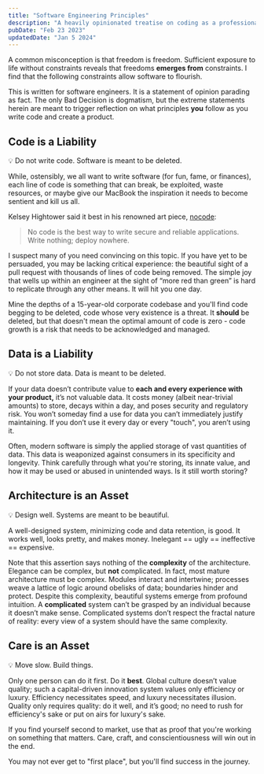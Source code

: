 ```yaml
---
title: "Software Engineering Principles"
description: "A heavily opinionated treatise on coding as a professional"
pubDate: "Feb 23 2023"
updatedDate: "Jan 5 2024"
---
```


A common misconception is that freedom is freedom.
Sufficient exposure to life without constraints reveals that freedoms **emerges from** constraints.
I find that the following constraints allow software to flourish.

This is written for software engineers.
It is a statement of opinion parading as fact.
The only Bad Decision is dogmatism, but the extreme statements herein are meant to trigger reflection on what principles **you** follow as you write code and create a product.

## Code is a Liability

<aside>
💡 Do not write code. Software is meant to be deleted.
</aside>

While, ostensibly, we all want to write software (for fun, fame, or finances), each line of code is something that can break, be exploited, waste resources, or maybe give our MacBook the inspiration it needs to become sentient and kill us all.

Kelsey Hightower said it best in his renowned art piece, [nocode](https://github.com/kelseyhightower/nocode):

> No code is the best way to write secure and reliable applications. Write nothing; deploy nowhere.

I suspect many of you need convincing on this topic.
If you have yet to be persuaded, you may be lacking critical experience: the beautiful sight of a pull request with thousands of lines of code being removed.
The simple joy that wells up within an engineer at the sight of “more red than green” is hard to replicate through any other means.
It will hit you one day.

Mine the depths of a 15-year-old corporate codebase and you'll find code begging to be deleted, code whose very existence is a threat.
It **should** be deleted, but that doesn't mean the optimal amount of code is zero - code growth is a risk that needs to be acknowledged and managed.

## Data is a Liability

<aside>
💡 Do not store data. Data is meant to be deleted.
</aside>

If your data doesn’t contribute value to **each and every experience with your product,** it’s not valuable data.
It costs money (albeit near-trivial amounts) to store, decays within a day, and poses security and regulatory risk.
You won’t someday find a use for data you can’t immediately justify maintaining.
If you don’t use it every day or every "touch", you aren’t using it.

Often, modern software is simply the applied storage of vast quantities of data.
This data is weaponized against consumers in its specificity and longevity.
Think carefully through what you're storing, its innate value, and how it may be used or abused in unintended ways.
Is it still worth storing? 

## Architecture is an Asset

<aside>
💡 Design well. Systems are meant to be beautiful.
</aside>

A well-designed system, minimizing code and data retention, is good.
It works well, looks pretty, and makes money.
Inelegant == ugly == ineffective == expensive.

Note that this assertion says nothing of the **complexity** of the architecture.
Elegance can be complex, but **not** complicated.
In fact, most mature architecture must be complex.
Modules interact and intertwine; processes weave a lattice of logic around obelisks of data; boundaries hinder and protect.
Despite this complexity, beautiful systems emerge from profound intuition.
A **complicated** system can’t be grasped by an individual because it doesn’t make sense.
Complicated systems don’t respect the fractal nature of reality: every view of a system should have the same complexity.

## Care is an Asset

<aside>
💡 Move slow. Build things.
</aside>

Only one person can do it first.
Do it **best**.
Global culture doesn’t value quality; such a capital-driven innovation system values only efficiency or luxury.
Efficiency necessitates speed, and luxury necessitates illusion.
Quality only requires quality: do it well, and it’s good; no need to rush for efficiency's sake or put on airs for luxury's sake.

If you find yourself second to market, use that as proof that you're working on something that matters.
Care, craft, and conscientiousness will win out in the end.

You may not ever get to "first place", but you'll find success in the journey. 
